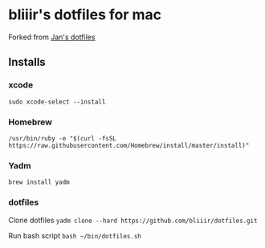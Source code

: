 # bliiir's dotfiles for mac
Forked from [Jan's dotfiles](https://github.com/jancr/dotfiles)

## Installs

### xcode
`sudo xcode-select --install`

### Homebrew
`/usr/bin/ruby -e "$(curl -fsSL https://raw.githubusercontent.com/Homebrew/install/master/install)"`


### Yadm
`brew install yadm`

### dotfiles
Clone dotfiles 
`yadm clone --hard https://github.com/bliiir/dotfiles.git`

Run bash script
`bash ~/bin/dotfiles.sh`


